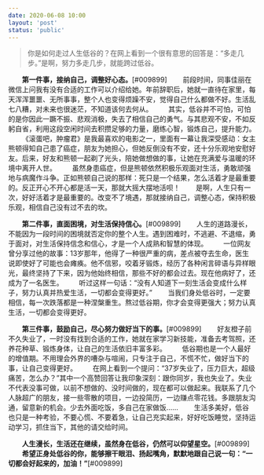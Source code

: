 ```yaml
---
date: 2020-06-08 10:00
layout: 'post'
status: 'public'
---
```



> 你是如何走过人生低谷的？在网上看到一个很有意思的回答是：“多走几步。”是啊，努力多走几步，就能跨过低谷。

&emsp;&emsp;**第一件事，接纳自己，调整好心态。**[#009899]
&emsp;&emsp;前段时间，同事佳丽在微信上问我有没有合适的工作可以介绍给她。年前辞职后，她就一直待在家里，每天浑浑噩噩、无所事事，整个人也变得烦躁不安，觉得自己什么都做不好。生活乱七八糟，对未来也很迷茫，不知道该何去何从。
&emsp;&emsp;其实，低谷并不可怕，可怕的是你因此一蹶不振、悲观消极，失去了相信自己的勇气。与其悲观不安，不如反躬自省，利用这段空闲时间去积攒足够的力量，磨练心智，锻炼自己，提升能力。
&emsp;&emsp;《滚蛋吧，肿瘤君》是我最喜欢的电影之一，里面有一幕让我深受感动：女主熊顿得知自己患了癌症，朋友为她担心，但她反倒没有不安，还十分乐观地安慰好友。后来，好友和熊顿一起剃了光头，陪她做想做的事，让她在充满爱与温暖的环境中离开人世。
&emsp;&emsp;虽然身患癌症，但是熊顿依然积极乐观面对生活，勇敢顽强地与病魔作斗争。正如熊顿自己说的那样：死只是一个结果，怎么活着才是最重要的。反正开心不开心都是活一天，那就大摇大摆地活呗！
&emsp;&emsp;是啊，人生只有一次，好好活着才是最重要的。改变不了境遇，那就接纳自己，调整心态，保持积极乐观，相信自己没有过不去的坎。

&emsp;&emsp;**第二件事，直面困境，对生活保持信心。**[#009899]
&emsp;&emsp;人生的道路漫长，不能因为一段时间的困境就否定你的整个人生。遇到困难时，不逃避、不退缩，勇于面对，对生活保持信念和信心，才是一个人成熟和智慧的体现。
&emsp;&emsp;一位网友曾分享过他的故事：13岁那年，他得了一种很严重的病，差点被夺去生命，医生说即使好了可能也会瘫痪。他不信邪，咬着牙锻炼，经历了各种闲言碎语与异样眼光，最终坚持了下来，因为他始终相信，那些不好的都会过去。现在他病好了，还成为了一名医生。
&emsp;&emsp;听过这样一句话：“没有人知道下一刻生活会变成什么样子，努力认真并热爱生活，一切都会变得更好。”
&emsp;&emsp;当我们身处低谷时，一定要相信，每一次跌落都是一种涅槃重生。熬过低谷期，你才会变得更强大；努力认真生活，一切都会变得更好。

&emsp;&emsp;**第三件事，鼓励自己，尽心努力做好当下的事。**[#009899]
&emsp;&emsp;好友橙子前不久失业了，一时没有找到合适的工作，她就在家学习新技能，准备去考驾照，还养花种草、锻炼身体，让自己的生活依旧丰富多彩。
&emsp;&emsp;低谷期也是一个人最好的增值期。不用理会外界的嘈杂与喧闹，只专注于自己，不慌不忙，做好当下的事，让自己变得更好。
&emsp;&emsp;在网上看到一个提问：“37岁失业了，压力巨大，超级痛苦，怎么办？”其中一个高赞回答让我印象深刻：跟你同岁，我也失业了。失业不代表没事可做，以前不想做的、没时间做的，现在都可以做起来。我联系了几个人脉超广的朋友，接一些零散的项目，一边投简历，一边赚点零花钱。多跟朋友沟通，留意新的机会。少去外面吃饭，多自己在家做饭……
&emsp;&emsp;生活多美好，低谷也只是一种考验，不要心慌、不要着急，让自己充实起来，好好吃饭睡觉，坚持运动学习，抓住当下，其他的请交给时间。
 
&emsp;&emsp;**人生漫长，生活还在继续，虽然身在低谷，仍然可以仰望星空。**[#009899]
&emsp;&emsp;**希望正身处低谷的你，能够擦干眼泪、扬起嘴角，默默地跟自己说一句：“一切都会好起来的，加油！”**[#009899]
